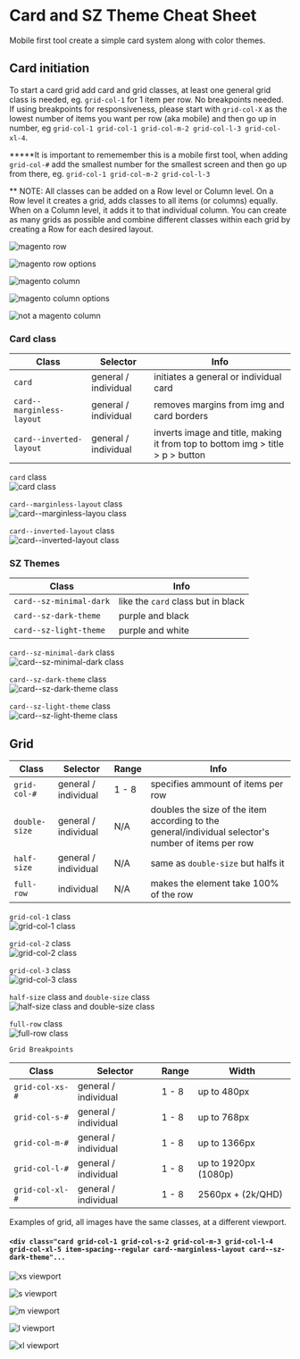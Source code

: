 # Card and SZ Theme Cheat Sheet

Mobile first tool create a simple card system along with color themes.

## Card initiation
To start a card grid add card and grid classes, at least one general grid class is needed, eg. `grid-col-1` for 1 item per row. No breakpoints needed. If using breakpoints for responsiveness, please start with `grid-col-X` as the lowest number of items you want per row (aka mobile) and then go up in number, eg `grid-col-1 grid-col-1 grid-col-m-2 grid-col-l-3 grid-col-xl-4`.

*****It is important to rememember this is a mobile first tool, when adding `grid-col-#` add the smallest number for the smallest screen and then go up from there, eg. `grid-col-1 grid-col-m-2 grid-col-l-3`

** NOTE: All classes can be added on a Row level or Column level. On a Row level it creates a grid, adds classes to all items (or columns) equally. When on a Column level, it adds it to that individual column. You can create as many grids as possible and combine different classes within each grid by creating a Row for each desired layout.

![magento row](./img/mag-row.png)

![magento row options](./img/mag-row-classes.png)

![magento column](./img/mag-column.png)

![magento column options](./img/mag-column-classes.png)

![not a magento column](./img/mag-notcolumn.png)

### Card class
| Class | Selector | Info |
|-------|----------|----- |
|`card` |general / individual | initiates a general or individual card |
|`card--marginless-layout` |general / individual | removes margins from img and card borders |
|`card--inverted-layout` |general / individual | inverts image and title, making it from top to bottom img > title > p > button |

`card` class  
![card class](./img/card.PNG)

`card--marginless-layout` class  
![card--marginless-layou class](./img/card--marginless-layout.PNG)

`card--inverted-layout` class  
![card--inverted-layout class](./img/card--inverted-layout.PNG)

### SZ Themes

| Class  | Info |
|-------|----- |
| `card--sz-minimal-dark`|like the `card` class but in black |
|`card--sz-dark-theme`| purple and black|
|`card--sz-light-theme`| purple and white|

`card--sz-minimal-dark` class  
![card--sz-minimal-dark class](./img/card--sz-minimal-dark.PNG)

`card--sz-dark-theme` class  
![card--sz-dark-theme class](./img/card--sz-dark-theme.PNG)

`card--sz-light-theme` class  
![card--sz-light-theme class](./img/card--sz-light-theme.PNG)

## Grid

| Class | Selector | Range |  Info |
|-------|----------|----- | ----- |
|`grid-col-#` |general / individual| 1 - 8 | specifies ammount of items per row |
|`double-size` |general / individual| N/A | doubles the size of the item according to the general/individual selector's number of items per row |
|`half-size` |general / individual| N/A | same as `double-size` but halfs it |
|`full-row` | individual| N/A | makes the element take 100% of the row |

`grid-col-1` class  
![grid-col-1 class](./img/grid-col-1.PNG)

`grid-col-2` class  
![grid-col-2 class](./img/grid-col-2.PNG)

`grid-col-3` class  
![grid-col-3 class](./img/grid-col-3.PNG)  

`half-size` class and `double-size` class  
![half-size class and double-size class](./img/double-half-size.PNG)

`full-row` class  
![full-row class](./img/full-row.PNG)  



	Grid Breakpoints

| Class | Selector | Range |  Width |
|-------|----------|----- | ----- |
|`grid-col-xs-#` |general / individual| 1 - 8 | up to 480px |
|`grid-col-s-#` |general / individual| 1 - 8 | up to 768px |
|`grid-col-m-#` |general / individual| 1 - 8 | up to 1366px |
|`grid-col-l-#` |general / individual| 1 - 8 | up to 1920px (1080p) |
|`grid-col-xl-#` |general / individual| 1 - 8 | 2560px + (2k/QHD)|

Examples of grid, all images have the same classes, at a different viewport.

#### `<div class="card grid-col-1 grid-col-s-2 grid-col-m-3 grid-col-l-4 grid-col-xl-5 item-spacing--regular card--marginless-layout card--sz-dark-theme"...`  

![xs viewport](./img/xs.png)

![s viewport](./img/s.png)

![m viewport](./img/m.png)  

![l viewport](./img/l.png)

![xl viewport](./img/xl.png)